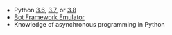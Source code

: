 <!-- Include under ## Prerequisites H2 header -->

- Python [3.6](https://www.python.org/downloads/release/python-369/), [3.7](https://www.python.org/downloads/release/python-375/), or [3.8](https://www.python.org/downloads/release/python-383/)
- [Bot Framework Emulator](https://aka.ms/bot-framework-emulator-readme)
- Knowledge of asynchronous programming in Python

